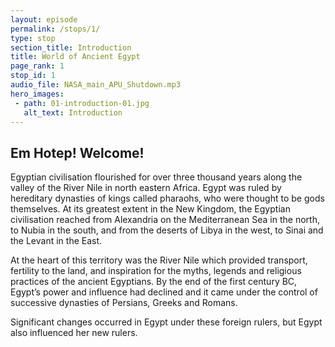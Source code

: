 ```yaml
---
layout: episode
permalink: /stops/1/
type: stop
section_title: Introduction
title: World of Ancient Egypt
page_rank: 1
stop_id: 1
audio_file: NASA_main_APU_Shutdown.mp3
hero_images:
 - path: 01-introduction-01.jpg
   alt_text: Introduction
---
```

## Em Hotep! Welcome! 

Egyptian civilisation flourished for over three thousand years along the valley of the River Nile in north eastern Africa. Egypt was ruled by hereditary dynasties of kings called pharaohs, who were thought to be gods themselves. At its greatest extent in the New Kingdom, the Egyptian civilisation reached from Alexandria on the Mediterranean Sea in the north, to Nubia in the south, and from the deserts of Libya in the west, to Sinai and the Levant in the East. 

At the heart of this territory was the River Nile which provided transport, fertility to the land, and inspiration for the myths, legends and religious practices of the ancient Egyptians. By the end of the first century BC, Egypt’s power and influence had declined and it came under the control of successive dynasties of Persians, Greeks and Romans. 

Significant changes occurred in Egypt under these foreign rulers, but Egypt also influenced her new rulers. 
